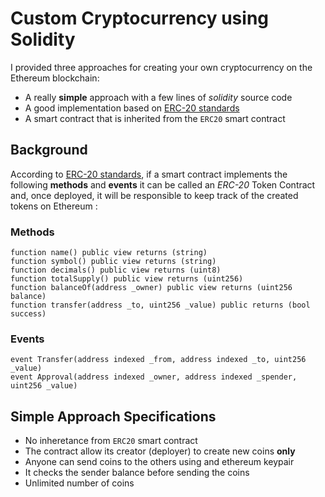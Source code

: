 # Custom Cryptocurrency using Solidity

I provided three approaches for creating your own cryptocurrency on the Ethereum blockchain:
- A really **simple** approach with a few lines of _solidity_ source code
- A good implementation based on [ERC-20 standards][0]
- A smart contract that is inherited from the `ERC20` smart contract

## Background

According to [ERC-20 standards][0], if a smart contract implements the following **methods** and **events** it can be called an _ERC-20_ Token Contract and, once deployed, it will be responsible to keep track of the created tokens on Ethereum :

### Methods

```solidity
function name() public view returns (string)
function symbol() public view returns (string)
function decimals() public view returns (uint8)
function totalSupply() public view returns (uint256)
function balanceOf(address _owner) public view returns (uint256 balance)
function transfer(address _to, uint256 _value) public returns (bool success)
```

### Events

```solidity
event Transfer(address indexed _from, address indexed _to, uint256 _value)
event Approval(address indexed _owner, address indexed _spender, uint256 _value)
```


## Simple Approach Specifications

- No inheretance from `ERC20` smart contract
- The contract allow its creator (deployer) to create new coins **only**
- Anyone can send coins to the others using and ethereum keypair
- It checks the sender balance before sending the coins
- Unlimited number of coins


[0]: https://ethereum.org/en/developers/docs/standards/tokens/erc-20/

